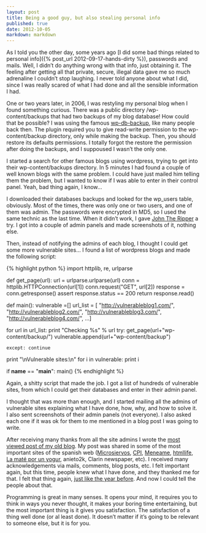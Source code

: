 ```yaml
---
layout: post
title: Being a good guy, but also stealing personal info
published: true
date: 2012-10-05
markdown: markdown
---
```


As I told you the other day, some years ago [I did some bad things related to personal info]({% post_url 2012-09-17-hands-dirty %}), passwords and mails. Well, I didn’t do anything wrong with that info, just obtaining it. The feeling after getting all that private, secure, illegal data gave me so much adrenaline I couldn’t stop laughing. I never told anyone about what I did, since I was really scared of what I had done and all the sensible information I had.

One or two years later, in 2006, I was restyling my personal blog when I found something curious. There was a public directory /wp-content/backups that had two backups of my blog database! How could that be possible? I was using the famous [wp-db-backup](http://wordpress.org/extend/plugins/wp-db-backup/), like many people back then. The plugin required you to give read-write permission to the wp-content/backup directory, only while making the backup. Then, you should restore its defaults permissions. I totally forgot the restore the permission after doing the backups, and I suppoused I wasn’t the only one.

I started a search for other famous blogs using wordpress, trying to get into their wp-content/backups directory. In 5 minutes I had found a couple of well known blogs with the same problem. I could have just mailed him telling them the problem, but I wanted to know if I was able to enter in their control panel. Yeah, bad thing again, I know…

I downloaded their databases backups and looked for the wp_users table, obviously. Most of the times, there was only one or two users, and one of them was admin. The passwords were encrypted in MD5, so I used the same technic as the last time. When it didn’t work, I gave [John The Ripper](http://www.openwall.com/john/) a try. I got into a couple of admin panels and made screenshots of it, nothing else.

Then, instead of notifying the admins of each blog, I thought I could get some more vulnerable sites… I found a list of wordpress blogs and made the following script:

{% highlight python %}
import httplib, re, urlparse
 
def get_page(url):
  url = urlparse.urlparse(url)
  conn = httplib.HTTPConnection(url[1])
  conn.request("GET", url[2])
  response = conn.getresponse()
  assert response.status == 200
  return response.read()
 
def main():
  vulnerable =[]
  url_list = [
      "http://vulnerableblog1.com/",
      "http://vulnerableblog2.com/",
      "http://vulnerableblog3.com/",
      "http://vulnerableblog4.com/",
      ...]
 
  for url in url_list:
    print "Checking %s" % url
    try:
      get_page(url+"wp-content/backup/")
      vulnerable.append(url+"wp-content/backup")
 
    except: continue
 
  print "\nVulnerable sites:\n"
  for i in vulnerable:
    print i
 
if __name__ == "__main__":
  main()
{% endhighlight %}


Again, a shitty script that made the job. I got a list of hundreds of vulnerable sites, from which I could get their databases and enter in their admin panel.

I thought that was more than enough, and I started mailing all the admins of vulnerable sites explaining what I have done, how, why, and how to solve it. I also sent screenshots of their admin panels (not everyone). I also asked each one if it was ok for them to me mentioned in a blog post I was going to write.

After receiving many thanks from all the site admins I wrote the [most viewed post of my old blog](http://web.archive.org/web/20070508212447/http://tronfi.com/2006/05/12/seguridad-en-blogs-o-como-consegui-entrar-en-paneles-de-administracion/). My post was shared in some of the most important sites of the spanish web ([Microsiervos](http://www.microsiervos.com/archivo/seguridad/seguridad-wordpress-wpdbbackup.html), [CPI](http://curiosoperoinutil.com/2006/05/13/agujero-de-seguridad-en-blogs-de-wordpress/), [Meneame](http://www.meneame.net/story/seguridad-en-blogs-o-como-consegui-entrar-en-paneles-de-administracion/best-comments), [htmllife](http://www.htmllife.com/archivos/un-despiste/), [La maté por un yogur](http://web.archive.org/web/20070514233249/http://www.lamateporunyogur.net/archivos/2006/05/12/cuidado-con-los-backups-de-wordpress/), anieto2k, Clarin newspaper, etc). I received many acknowledgements via mails, comments, blog posts, etc. I felt important again, but this time, people knew what I have done, and they thanked me for that. I felt that thing again, [just like the year before](http://blog.pabloreyes.es/blog/hands-dirty/). And now I could tell the people about that.

Programming is great in many senses. It opens your mind, it requires you to think in ways you never thought, it makes your boring time entertaining, but the most important thing is it gives you satisfaction. The satisfaction of a thing well done (or al least done). It doesn’t matter if it’s going to be relevant to someone else, but it is for you.
